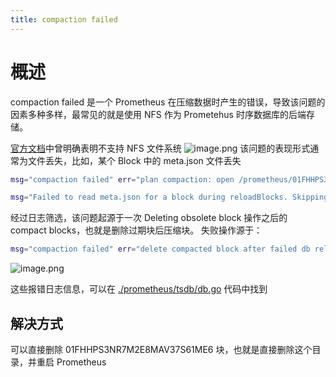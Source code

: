 ```yaml
---
title: compaction failed
---
```


# 概述

compaction failed 是一个 Prometheus 在压缩数据时产生的错误，导致该问题的因素多种多样，最常见的就是使用 NFS 作为 Prometehus 时序数据库的后端存储。

[官方文档](https://prometheus.io/docs/prometheus/latest/storage/)中曾明确表明不支持 NFS 文件系统
![image.png](https://notes-learning.oss-cn-beijing.aliyuncs.com/mhabk3/1633918055761-a5d5266e-c5ce-455c-92c1-0b219b2a2c60.png)
该问题的表现形式通常为文件丢失，比如，某个 Block 中的 meta.json 文件丢失

```bash
msg="compaction failed" err="plan compaction: open /prometheus/01FHHPS3NR7M2E8MAV37S61ME6/meta.json: no such file or directory"

msg="Failed to read meta.json for a block during reloadBlocks. Skipping" dir=/prometheus/01FHHPS3NR7M2E8MAV37S61ME6 err="open /prometheus/01FHHPS3NR7M2E8MAV37S61ME6/meta.json: no such file or directory"
```

经过日志筛选，该问题起源于一次 Deleting obsolete block 操作之后的 compact blocks，也就是删除过期块后压缩块。 失败操作源于：

```bash
msg="compaction failed" err="delete compacted block after failed db reloadBlocks:01FHHPS3NR7M2E8MAV37S61ME6: unlinkat /prometheus/01FHHPS3NR7M2E8MAV37S61ME6/chunks: directory not empty"
```

![image.png](https://notes-learning.oss-cn-beijing.aliyuncs.com/mhabk3/1633919258306-20285a8b-186e-4177-a043-5f06f54f7f2a.png)

这些报错日志信息，可以在 [./prometheus/tsdb/db.go](https://github.com/prometheus/prometheus/blob/release-2.28/tsdb/db.go) 代码中找到

## 解决方式

可以直接删除 01FHHPS3NR7M2E8MAV37S61ME6 块，也就是直接删除这个目录，并重启 Prometheus
